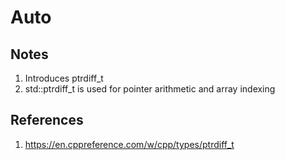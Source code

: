 # Auto

## Notes
1. Introduces ptrdiff_t
2. std::ptrdiff_t is used for pointer arithmetic and array indexing


## References

1. https://en.cppreference.com/w/cpp/types/ptrdiff_t

